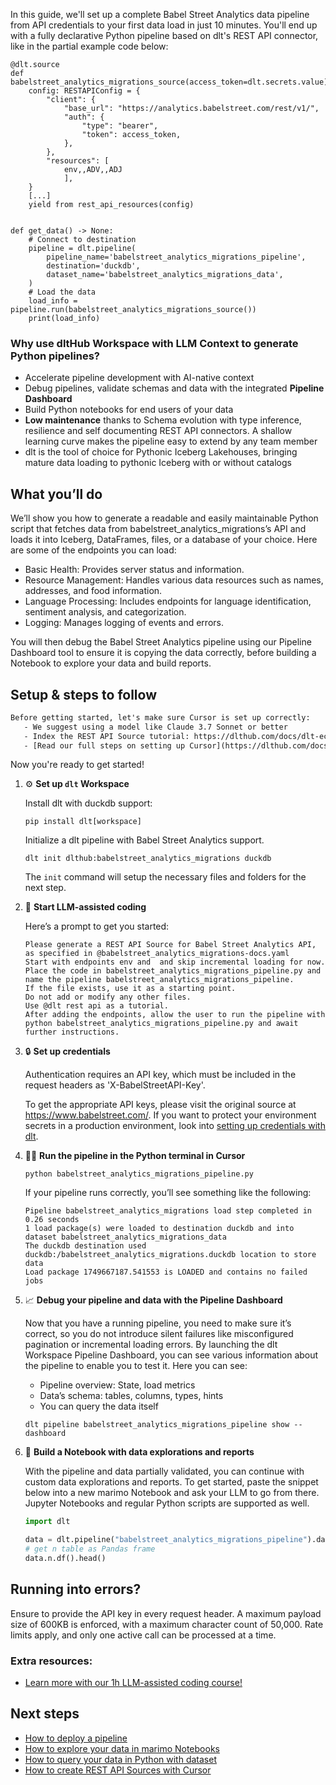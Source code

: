 In this guide, we'll set up a complete Babel Street Analytics data pipeline from API credentials to your first data load in just 10 minutes. You'll end up with a fully declarative Python pipeline based on dlt's REST API connector, like in the partial example code below:

```python-outcome
@dlt.source
def babelstreet_analytics_migrations_source(access_token=dlt.secrets.value):
    config: RESTAPIConfig = {
        "client": {
            "base_url": "https://analytics.babelstreet.com/rest/v1/",
            "auth": {
                "type": "bearer",
                "token": access_token,
            },
        },
        "resources": [
            env,,ADV,,ADJ
            ],
    }
    [...]
    yield from rest_api_resources(config)


def get_data() -> None:
    # Connect to destination
    pipeline = dlt.pipeline(
        pipeline_name='babelstreet_analytics_migrations_pipeline',
        destination='duckdb',
        dataset_name='babelstreet_analytics_migrations_data', 
    )
    # Load the data
    load_info = pipeline.run(babelstreet_analytics_migrations_source())
    print(load_info) 
```

### Why use dltHub Workspace with LLM Context to generate Python pipelines?

- Accelerate pipeline development with AI-native context
- Debug pipelines, validate schemas and data with the integrated **Pipeline Dashboard**
- Build Python notebooks for end users of your data
- **Low maintenance** thanks to Schema evolution with type inference, resilience and self documenting REST API connectors. A shallow learning curve makes the pipeline easy to extend by any team member
- dlt is the tool of choice for Pythonic Iceberg Lakehouses, bringing mature data loading to pythonic Iceberg with or without catalogs

## What you’ll do

We’ll show you how to generate a readable and easily maintainable Python script that fetches data from babelstreet_analytics_migrations’s API and loads it into Iceberg, DataFrames, files, or a database of your choice. Here are some of the endpoints you can load:

- Basic Health: Provides server status and information.
- Resource Management: Handles various data resources such as names, addresses, and food information.
- Language Processing: Includes endpoints for language identification, sentiment analysis, and categorization.
- Logging: Manages logging of events and errors.

You will then debug the Babel Street Analytics pipeline using our Pipeline Dashboard tool to ensure it is copying the data correctly, before building a Notebook to explore your data and build reports.

## Setup & steps to follow

```default
Before getting started, let's make sure Cursor is set up correctly:
   - We suggest using a model like Claude 3.7 Sonnet or better
   - Index the REST API Source tutorial: https://dlthub.com/docs/dlt-ecosystem/verified-sources/rest_api/ and add it to context as **@dlt rest api**
   - [Read our full steps on setting up Cursor](https://dlthub.com/docs/dlt-ecosystem/llm-tooling/cursor-restapi#23-configuring-cursor-with-documentation)
```

Now you're ready to get started!

1. ⚙️ **Set up `dlt` Workspace**
    
    Install dlt with duckdb support:
    ```shell
    pip install dlt[workspace]
    ```

    Initialize a dlt pipeline with Babel Street Analytics support.
    ```shell
    dlt init dlthub:babelstreet_analytics_migrations duckdb
    ```

    The `init` command will setup the necessary files and folders for the next step.
    
2. 🤠 **Start LLM-assisted coding**
    
    Here’s a prompt to get you started:
    
    ```prompt
    Please generate a REST API Source for Babel Street Analytics API, as specified in @babelstreet_analytics_migrations-docs.yaml 
    Start with endpoints env and  and skip incremental loading for now. 
    Place the code in babelstreet_analytics_migrations_pipeline.py and name the pipeline babelstreet_analytics_migrations_pipeline. 
    If the file exists, use it as a starting point. 
    Do not add or modify any other files. 
    Use @dlt rest api as a tutorial. 
    After adding the endpoints, allow the user to run the pipeline with python babelstreet_analytics_migrations_pipeline.py and await further instructions.
    ```

    
3. 🔒 **Set up credentials** 
    
    Authentication requires an API key, which must be included in the request headers as 'X-BabelStreetAPI-Key'.
    
    To get the appropriate API keys, please visit the original source at https://www.babelstreet.com/.
    If you want to protect your environment secrets in a production environment, look into [setting up credentials with dlt](https://dlthub.com/docs/walkthroughs/add_credentials).
    
4. 🏃‍♀️ **Run the pipeline in the Python terminal in Cursor**
    
    ```shell
    python babelstreet_analytics_migrations_pipeline.py
    ```
    
    If your pipeline runs correctly, you’ll see something like the following:
    
    ```shell
    Pipeline babelstreet_analytics_migrations load step completed in 0.26 seconds
    1 load package(s) were loaded to destination duckdb and into dataset babelstreet_analytics_migrations_data
    The duckdb destination used duckdb:/babelstreet_analytics_migrations.duckdb location to store data
    Load package 1749667187.541553 is LOADED and contains no failed jobs
    ```
    
5. 📈 **Debug your pipeline and data with the Pipeline Dashboard**

    Now that you have a running pipeline, you need to make sure it’s correct, so you do not introduce silent failures like misconfigured pagination or incremental loading errors. By launching the dlt Workspace Pipeline Dashboard, you can see various information about the pipeline to enable you to test it. Here you can see:
    - Pipeline overview: State, load metrics
    - Data’s schema: tables, columns, types, hints
    - You can query the data itself
    
    ```shell
    dlt pipeline babelstreet_analytics_migrations_pipeline show --dashboard
    ```
    
6. 🐍 **Build a Notebook with data explorations and reports**

    With the pipeline and data partially validated, you can continue with custom data explorations and reports. To get started, paste the snippet below into a new marimo Notebook and ask your LLM to go from there. Jupyter Notebooks and regular Python scripts are supported as well.

    
    ```python
    import dlt

   data = dlt.pipeline("babelstreet_analytics_migrations_pipeline").dataset()
   # get n table as Pandas frame
   data.n.df().head()
    ```

## Running into errors?

Ensure to provide the API key in every request header. A maximum payload size of 600KB is enforced, with a maximum character count of 50,000. Rate limits apply, and only one active call can be processed at a time.

### Extra resources:

- [Learn more with our 1h LLM-assisted coding course!](https://www.youtube.com/watch?v=GGid70rnJuM)

## Next steps

- [How to deploy a pipeline](https://dlthub.com/docs/walkthroughs/deploy-a-pipeline)
- [How to explore your data in marimo Notebooks](https://dlthub.com/docs/general-usage/dataset-access/marimo)
- [How to query your data in Python with dataset](https://dlthub.com/docs/general-usage/dataset-access/dataset)
- [How to create REST API Sources with Cursor](https://dlthub.com/docs/dlt-ecosystem/llm-tooling/cursor-restapi)